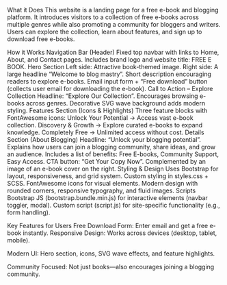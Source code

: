 What it Does
This website is a landing page for a free e-book and blogging platform. It introduces visitors to a collection of free e-books across multiple genres while also promoting a community for bloggers and writers. Users can explore the collection, learn about features, and sign up to download free e-books.

How it Works
Navigation Bar (Header)
Fixed top navbar with links to Home, About, and Contact pages.
Includes brand logo and website title: FREE E BOOK.
Hero Section
Left side: Attractive book-themed image.
Right side:
A large headline “Welcome to blog mastry”.
Short description encouraging readers to explore e-books.
Email input form + “Free download” button (collects user email for downloading the e-book).
Call to Action – Explore Collection
Headline: “Explore Our Collection”.
Encourages browsing e-books across genres.
Decorative SVG wave background adds modern styling.
Features Section (Icons & Highlights)
Three feature blocks with FontAwesome icons:
Unlock Your Potential → Access vast e-book collection.
Discovery & Growth → Explore curated e-books to expand knowledge.
Completely Free → Unlimited access without cost.
Details Section (About Blogging)
Headline: “Unlock your blogging potential”.
Explains how users can join a blogging community, share ideas, and grow an audience.
Includes a list of benefits: Free E-books, Community Support, Easy Access.
CTA button: “Get Your Copy Now”.
Complemented by an image of an e-book cover on the right.
Styling & Design
Uses Bootstrap for layout, responsiveness, and grid system.
Custom styling in styles.css + SCSS.
FontAwesome icons for visual elements.
Modern design with rounded corners, responsive typography, and fluid images.
Scripts
Bootstrap JS (bootstrap.bundle.min.js) for interactive elements (navbar toggler, modal).
Custom script (script.js) for site-specific functionality (e.g., form handling).

Key Features for Users
Free Download Form: Enter email and get a free e-book instantly.
Responsive Design: Works across devices (desktop, tablet, mobile).

Modern UI: Hero section, icons, SVG wave effects, and feature highlights.

Community Focused: Not just books—also encourages joining a blogging community.
